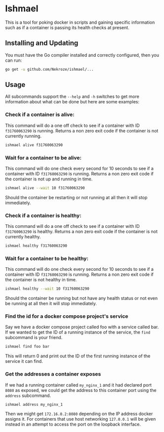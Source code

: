 # Ishmael

This is a tool for poking docker in scripts and gaining specific information such as if a container is passing its health checks at present.

## Installing and Updating

You must have the Go compiler installed and correctly configured, then you can run:

```bash
go get -u github.com/Nekroze/ishmael/...
```

## Usage

All subcommands support the `--help` and `-h` switches to get more information about what can be done but here are some examples:

### Check if a container is alive:

This command will do a one off check to see if a container with ID `f31760063290` is running. Returns a non zero exit code if the container is not currently running.

```bash
ishmael alive f31760063290
```
### Wait for a container to be alive:

This command will do one check every second for 10 seconds to see if a container with ID `f31760063290` is running. Returns a non zero exit code if the container is not up and running in time.

```bash
ishmael alive --wait 10 f31760063290
```

Should the container be restarting or not running at all then it will stop immediately.

### Check if a container is healthy:

This command will do a one off check to see if a container with ID `f31760063290` is healthy. Returns a non zero exit code if the container is not currently healthy.

```bash
ishmael healthy f31760063290
```

### Wait for a container to be healthy:

This command will do one check every second for 10 seconds to see if a container with ID `f31760063290` is running. Returns a non zero exit code if the container is not healthy in time.

```bash
ishmael healthy --wait 10 f31760063290
```

Should the container be running but not have any health status or not even be running at all then it will stop immediately.

### Find the id for a docker compose project's service

Say we have a docker compose project called foo with a service called bar. If we wanted to get the ID of a running instance of the service, the `find` subcommand is your friend.

```bash
ishmael find foo bar
```

This will return 0 and print out the ID of the first running instance of the service it can find.

### Get the addresses a container exposes

If we had a running container called `my_nginx_1` and it had declared port `8080` as exposed, we could get the address to this container port using the `address` subcommand.

```bash
ishmael address my_nginx_1
```

Then we might get `172.16.0.2:8080` depending on the IP address docker assigns it. For containers that use host networking `127.0.0.1` will be given instead in an attempt to access the port on the loopback interface.
